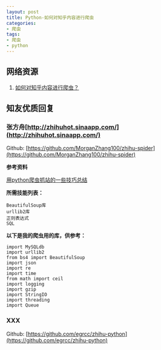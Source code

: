 ```yaml
---
layout: post
title: Python-如何对知乎内容进行爬虫
categories:
- 爬虫
tags:
- 爬虫
- python
---
```


## 网络资源

1. [如何对知乎内容进行爬虫？](http://www.zhihu.com/question/27850529)

## 知友优质回复

### 张方舟[http://zhihuhot.sinaapp.com/](http://zhihuhot.sinaapp.com/)

Github: [https://github.com/MorganZhang100/zhihu-spider](https://github.com/MorganZhang100/zhihu-spider)

**参考资料**

[用python爬虫抓站的一些技巧总结](http://www.pythonclub.org/python-network-application/observer-spider)

**所需技能列表：**

    BeautifulSoup库
    urllib2库
    正则表达式
    SQL

**以下是我的爬虫用的库，供参考：**

    import MySQLdb
    import urllib2
    from bs4 import BeautifulSoup
    import json
    import re
    import time
    from math import ceil
    import logging
    import gzip
    import StringIO
    import threading
    import Queue


### XXX

Github: [https://github.com/egrcc/zhihu-python](https://github.com/egrcc/zhihu-python)

